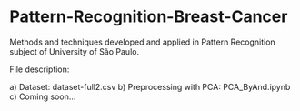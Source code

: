 # Pattern-Recognition-Breast-Cancer
Methods and techniques developed and applied in Pattern Recognition subject of University of São Paulo.

File description:

a) Dataset: dataset-full2.csv
b) Preprocessing with PCA: PCA_ByAnd.ipynb
c) Coming soon...
